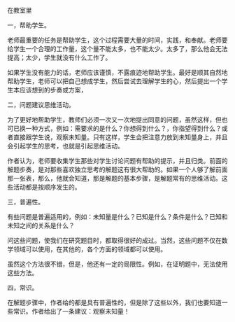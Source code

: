 在教室里

一，帮助学生。

​       老师最重要的任务是帮助学生，这个过程需要大量的时间，实践，和奉献。老师要给学生一个合理的工作量，这个量不能太多，也不能太少。太多了，那么他会无法提高；太少，学生就没有什么工作了。

​        如果学生没有能力的话，老师应该谨慎，不露痕迹地帮助学生。最好是顺其自然地帮助学生，老师可以把自己想成学生，然后尝试去理解学生的心，然后提出一个学生本应该想到的步奏或方案，



二，问题建议思维活动。

​        为了更好地帮助学生，教师们必须一次又一次地提出同意的问题，虽然这样，但也可已换一种方式，例如：需要求的是什么？你想得到什么？，你指望得到什么？或者直接跟学生说，观察未知量。只有这样，学生会把注意力放到未知量身上，并且会引起学生的思考，也就是引起思维活动。

​        作者认为，老师要收集学生那些对学生讨论问题有帮助的提示，并且归类。前面的解题步奏，是对那些喜欢独立思考的解题这有很大帮助的。如果一个人够了解前面那一张表，那么，他就会知道，那是解题的基本步骤，是解题常有的思维活动。这些活动都是按顺序发生的。



三，普遍性。

​        有些问题是普遍适用的，例如：未知量是什么？已知是什么？条件是什么？已知和未知之间的关系是什么？

​        问这些问题，使我们在研究题目时，都取得很好的成过。当然，这些问题不仅在数学领域可以使用，在其他的，各个方面的领域都可以使用。

​        虽然这个方法很不错，但是，他还有一定的局限性。例如，在证明题中，无法使用这些方法。



四，常识。

​       在解题步骤中，作者给的都是具有普遍性的，但是除了这些以外，我们也要知道一些常识。作者给出了一条建议：观察未知量！

